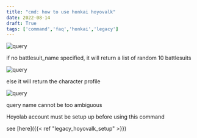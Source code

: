 ```yaml
---
title: "cmd: how to use honkai hoyovalk"
date: 2022-08-14
draft: True
tags: ['command','faq','honkai','legacy']
---
```


![query](/hoyovalk_legacy/1.png)

if no battlesuit_name specified, it will return a list of random 10 battlesuits

![query](/hoyovalk_legacy/2.png)

else it will return the character profile

![query](/hoyovalk_legacy/3.png)

query name cannot be too ambiguous

Hoyolab account must be setup up before using this command 

see [here]({{< ref "legacy_hoyovalk_setup" >}})